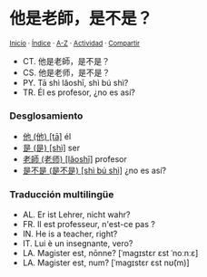 # 他是老師，是不是？
<sup>[Inicio](https://github.com/jucardus/jucardus.github.io/blob/main/readme.md) · [Índice](https://github.com/jucardus/jucardus.github.io/blob/main/indices/frases-chinas.md) · [A-Z](https://github.com/jucardus/jucardus.github.io/blob/main/indices/alfabetico.md) · [Actividad](https://github.com/jucardus/jucardus.github.io/blob/main/indices/actividad.md) · [Compartir](https://x.com/intent/tweet?text=Frases%20chinas%20-%20Traducci%C3%B3n%2C%20pronunciaci%C3%B3n%20y%20desglosamiento%20de%20%E4%BB%96%E6%98%AF%E8%80%81%E5%B8%AB%EF%BC%8C%E6%98%AF%E4%B8%8D%E6%98%AF%EF%BC%9F%0A%E2%86%92%20https%3A%2F%2Fgithub.com%2Fjucardus%2Frepo%2Fblob%2Fmain%2Fcontenido%2F25%2F04%2F20%2Fta1-shi4-lao3-shi1-shi4-bu2-shi4.md%0A%0A%23frss_chns_jucardus%0A%40jucardus)</sup>

* CT. 他是老師，是不是？
* CS. 他是老师，是不是？
* PY. Tā shì lǎoshī, shì bú shì?
* TR. Él es profesor, ¿no es así?

### Desglosamiento

* [他 (他) [tā]](https://github.com/jucardus/jucardus.github.io/blob/main/contenido/25/04/26/ta1-20182.md) él
* [是 (是) [shì]](https://github.com/jucardus/jucardus.github.io/blob/main/contenido/25/04/26/shi4-26159.md) ser
* [老師 (老师) [lǎoshī]](https://github.com/jucardus/jucardus.github.io/blob/main/contenido/25/04/21/lao3-shi1.md) profesor
* [是不是 (是不是) [shì bú shì]](https://github.com/jucardus/jucardus.github.io/blob/main/contenido/25/04/20/shi4-bu2-shi4.md) ¿no es así?

### Traducción multilingüe

* AL. Er ist Lehrer, nicht wahr?
* FR. Il est professeur, n'est-ce pas ?
* IN. He is a teacher, right?
* IT. Lui è un insegnante, vero?
* LA. Magister est, nōnne? [ˈmaɡɪstɛr ɛst ˈnoːnːɛ]
* LA. Magister est, num? [ˈmaɡɪstɛr ɛst nʊ̃(m)]
